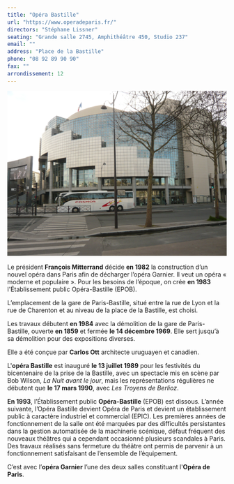 ```yaml
---
title: "Opéra Bastille"
url: "https://www.operadeparis.fr/"
directors: "Stéphane Lissner"
seating: "Grande salle 2745, Amphithéâtre 450, Studio 237"
email: ""
address: "Place de la Bastille"
phone: "08 92 89 90 90"
fax: ""
arrondissement: 12
---
```


![Opéra Bastille](../images/12eme/opera-bastille/opera-bastille-1.jpg)

Le président **François Mitterrand** décide **en 1982** la construction d’un nouvel opéra dans Paris afin de décharger l’opéra Garnier. Il veut un opéra « moderne et populaire ». Pour les besoins de l’époque, on crée **en 1983** l'Établissement public Opéra-Bastille (EPOB).

L’emplacement de la gare de Paris-Bastille, situé entre la rue de Lyon et la rue de Charenton et au niveau de la place de la Bastille, est choisi. 

Les travaux débutent **en 1984** avec la démolition de la gare de Paris-Bastille, ouverte **en 1859** et fermée **le 14 décembre 1969**. Elle sert jusqu’à sa démolition pour des expositions diverses.

Elle a été conçue par **Carlos Ott** architecte uruguayen et canadien. 

L'**opéra Bastille** est inauguré **le 13 juillet 1989** pour les festivités du bicentenaire de la prise de la Bastille, avec un spectacle mis en scène par Bob Wilson, _La Nuit avant le jour_, mais les représentations régulières ne débutent que **le 17 mars 1990**, avec _Les Troyens de Berlioz_.

**En 1993**, l’Établissement public **Opéra-Bastille** (EPOB) est dissous. L’année suivante, l’Opéra Bastille devient Opéra de Paris et devient un établissement public à caractère industriel et commercial (EPIC). Les premières années de fonctionnement de la salle ont été marquées par des difficultés persistantes dans la gestion automatisée de la machinerie scénique, défaut fréquent des nouveaux théâtres qui a cependant occasionné plusieurs scandales à Paris. Des travaux réalisés sans fermeture du théâtre ont permis de parvenir à un fonctionnement satisfaisant de l’ensemble de l’équipement.

C’est avec l’**opéra Garnier** l’une des deux salles constituant l'**Opéra de Paris**.
